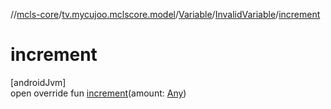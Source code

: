 //[mcls-core](../../../../index.md)/[tv.mycujoo.mclscore.model](../../index.md)/[Variable](../index.md)/[InvalidVariable](index.md)/[increment](increment.md)

# increment

[androidJvm]\
open override fun [increment](increment.md)(amount: [Any](https://kotlinlang.org/api/latest/jvm/stdlib/kotlin/-any/index.html))
